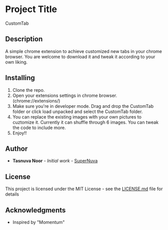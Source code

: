 # Project Title

CustomTab

## Description

A simple chrome extension to achieve customized new tabs in your chrome browser. You are welcome to download it and tweak it according to your own liking.

## Installing

1. Clone the repo.
2. Open your extensions settings in chrome browser. (chrome://extensions/)
3. Make sure you're in developer mode. Drag and drop the CustomTab folder or click load unpacked and select the CustomTab folder.
4. You can replace the existing images with your own pictures to cuztomize it. Currently it can shuffle through 6 images. You can tweak the code to include more.
5. Enjoy!!

## Author

* **Tasnuva Noor** - *Initial work* - [SuperNuva](https://github.com/SuperNuva)

## License

This project is licensed under the MIT License - see the [LICENSE.md](LICENSE.md) file for details

## Acknowledgments

* Inspired by "Momentum"